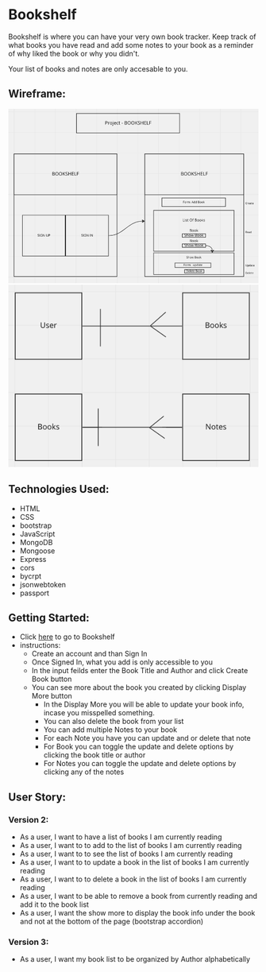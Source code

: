 # Bookshelf 

Bookshelf is where you can have your very own book tracker. Keep track of what books you have read and add some notes to your book as a reminder of why liked the book or why you didn't. 

Your list of books and notes are only accesable to you.

## Wireframe:

![Wireframe image](/images/Bookshelf-Wireframe.png)
![ERD](/images/Bookshelf-ERD.png)

## Technologies Used:
- HTML
- CSS
- bootstrap
- JavaScript
- MongoDB
- Mongoose
- Express
- cors
- bycrpt
- jsonwebtoken
- passport

## Getting Started:
- Click [here](link) to go to Bookshelf
- instructions:
    - Create an account and than Sign In
    - Once Signed In, what you add is only accessible to you 
    - In the input feilds enter the Book Title and Author and click Create Book button
    - You can see more about the book you created by clicking Display More button
        - In the Display More you will be able to update your book info, incase you misspelled something.
        - You can also delete the book from your list
        - You can add multiple Notes to your book
        - For each Note you have you can update and or delete that note
        - For Book you can toggle the update and delete options by clicking the book title or author
        - For Notes you can toggle the update and delete options by clicking any of the notes

## User Story:

### Version 2:
- As a user, I want to have a list of books I am currently reading
- As a user, I want to to add to the list of books I am currently reading
- As a user, I want to to see the list of books I am currently reading
- As a user, I want to to update a book in the list of books I am currently reading
- As a user, I want to to delete a book in the list of books I am currently reading
- As a user, I want to be able to remove a book from currently reading and add it to the book list
- As a user, I want the show more to display the book info under the book and not at the bottom of the page (bootstrap accordion)

### Version 3:
- As a user, I want my book list to be organized by Author alphabetically
